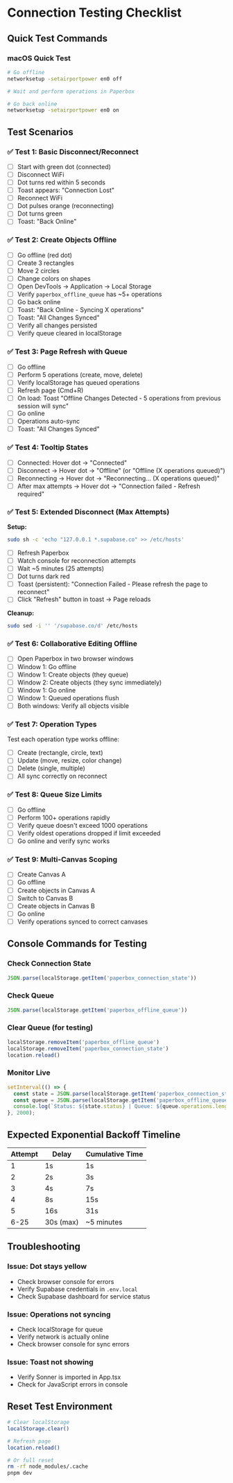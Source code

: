# Connection Testing Checklist

## Quick Test Commands

### macOS Quick Test
```bash
# Go offline
networksetup -setairportpower en0 off

# Wait and perform operations in Paperbox

# Go back online
networksetup -setairportpower en0 on
```

## Test Scenarios

### ✅ Test 1: Basic Disconnect/Reconnect
- [ ] Start with green dot (connected)
- [ ] Disconnect WiFi
- [ ] Dot turns red within 5 seconds
- [ ] Toast appears: "Connection Lost"
- [ ] Reconnect WiFi
- [ ] Dot pulses orange (reconnecting)
- [ ] Dot turns green
- [ ] Toast: "Back Online"

### ✅ Test 2: Create Objects Offline
- [ ] Go offline (red dot)
- [ ] Create 3 rectangles
- [ ] Move 2 circles
- [ ] Change colors on shapes
- [ ] Open DevTools → Application → Local Storage
- [ ] Verify `paperbox_offline_queue` has ~5+ operations
- [ ] Go back online
- [ ] Toast: "Back Online - Syncing X operations"
- [ ] Toast: "All Changes Synced"
- [ ] Verify all changes persisted
- [ ] Verify queue cleared in localStorage

### ✅ Test 3: Page Refresh with Queue
- [ ] Go offline
- [ ] Perform 5 operations (create, move, delete)
- [ ] Verify localStorage has queued operations
- [ ] Refresh page (Cmd+R)
- [ ] On load: Toast "Offline Changes Detected - 5 operations from previous session will sync"
- [ ] Go online
- [ ] Operations auto-sync
- [ ] Toast: "All Changes Synced"

### ✅ Test 4: Tooltip States
- [ ] Connected: Hover dot → "Connected"
- [ ] Disconnect → Hover dot → "Offline" (or "Offline (X operations queued)")
- [ ] Reconnecting → Hover dot → "Reconnecting... (X operations queued)"
- [ ] After max attempts → Hover dot → "Connection failed - Refresh required"

### ✅ Test 5: Extended Disconnect (Max Attempts)
**Setup:**
```bash
sudo sh -c 'echo "127.0.0.1 *.supabase.co" >> /etc/hosts'
```

- [ ] Refresh Paperbox
- [ ] Watch console for reconnection attempts
- [ ] Wait ~5 minutes (25 attempts)
- [ ] Dot turns dark red
- [ ] Toast (persistent): "Connection Failed - Please refresh the page to reconnect"
- [ ] Click "Refresh" button in toast → Page reloads

**Cleanup:**
```bash
sudo sed -i '' '/supabase.co/d' /etc/hosts
```

### ✅ Test 6: Collaborative Editing Offline
- [ ] Open Paperbox in two browser windows
- [ ] Window 1: Go offline
- [ ] Window 1: Create objects (they queue)
- [ ] Window 2: Create objects (they sync immediately)
- [ ] Window 1: Go online
- [ ] Window 1: Queued operations flush
- [ ] Both windows: Verify all objects visible

### ✅ Test 7: Operation Types
Test each operation type works offline:
- [ ] Create (rectangle, circle, text)
- [ ] Update (move, resize, color change)
- [ ] Delete (single, multiple)
- [ ] All sync correctly on reconnect

### ✅ Test 8: Queue Size Limits
- [ ] Go offline
- [ ] Perform 100+ operations rapidly
- [ ] Verify queue doesn't exceed 1000 operations
- [ ] Verify oldest operations dropped if limit exceeded
- [ ] Go online and verify sync works

### ✅ Test 9: Multi-Canvas Scoping
- [ ] Create Canvas A
- [ ] Go offline
- [ ] Create objects in Canvas A
- [ ] Switch to Canvas B
- [ ] Create objects in Canvas B
- [ ] Go online
- [ ] Verify operations synced to correct canvases

## Console Commands for Testing

### Check Connection State
```javascript
JSON.parse(localStorage.getItem('paperbox_connection_state'))
```

### Check Queue
```javascript
JSON.parse(localStorage.getItem('paperbox_offline_queue'))
```

### Clear Queue (for testing)
```javascript
localStorage.removeItem('paperbox_offline_queue')
localStorage.removeItem('paperbox_connection_state')
location.reload()
```

### Monitor Live
```javascript
setInterval(() => {
  const state = JSON.parse(localStorage.getItem('paperbox_connection_state') || '{}');
  const queue = JSON.parse(localStorage.getItem('paperbox_offline_queue') || '{"operations":[]}');
  console.log(`Status: ${state.status} | Queue: ${queue.operations.length} operations`);
}, 2000);
```

## Expected Exponential Backoff Timeline

| Attempt | Delay | Cumulative Time |
|---------|-------|----------------|
| 1 | 1s | 1s |
| 2 | 2s | 3s |
| 3 | 4s | 7s |
| 4 | 8s | 15s |
| 5 | 16s | 31s |
| 6-25 | 30s (max) | ~5 minutes |

## Troubleshooting

### Issue: Dot stays yellow
- Check browser console for errors
- Verify Supabase credentials in `.env.local`
- Check Supabase dashboard for service status

### Issue: Operations not syncing
- Check localStorage for queue
- Verify network is actually online
- Check browser console for sync errors

### Issue: Toast not showing
- Verify Sonner is imported in App.tsx
- Check for JavaScript errors in console

## Reset Test Environment

```bash
# Clear localStorage
localStorage.clear()

# Refresh page
location.reload()

# Or full reset
rm -rf node_modules/.cache
pnpm dev
```

